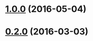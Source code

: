 <a name="1.0.0"></a>
# [1.0.0](https://github.com/karma-runner/karma-script-launcher/compare/v0.2.0...v1.0.0) (2016-05-04)



<a name="0.2.0"></a>
# [0.2.0](https://github.com/karma-runner/karma-script-launcher/compare/v0.1.0...v0.2.0) (2016-03-03)





